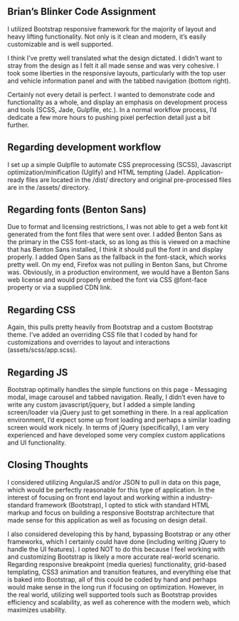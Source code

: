 ## Brian’s Blinker Code Assignment

I utilized Bootstrap responsive framework for the majority of layout and heavy lifting functionality. Not only is it clean and modern, it’s easily customizable and is well supported.

I think I’ve pretty well translated what the design dictated. I didn’t want to stray from the design as I felt it all made sense and was very cohesive. I took some liberties in the responsive layouts, particularly with the top user and vehicle information panel and with the tabbed navigation (bottom right).

Certainly not every detail is perfect. I wanted to demonstrate code and functionality as a whole, and display an emphasis on development process and tools (SCSS, Jade, Gulpfile, etc.). In a normal workflow process, I’d dedicate a few more hours to pushing pixel perfection detail just a bit further.

## Regarding development workflow

I set up a simple Gulpfile to automate CSS preprocessing (SCSS), Javascript optimization/minification (Uglify) and HTML tempting (Jade). Application-ready files are located in the /dist/ directory and original pre-processed files are in the /assets/ directory.

## Regarding fonts (Benton Sans)
Due to format and licensing restrictions, I was not able to get a web font kit generated from the font files that were sent over. I added Benton Sans as the primary in the CSS font-stack, so as long as this is viewed on a machine that has Benton Sans installed, I think it should pull the font in and display properly. I added Open Sans as the fallback in the font-stack, which works pretty well. On my end, Firefox was not pulling in Benton Sans, but Chrome was. Obviously, in a production environment, we would have a Benton Sans web license and would properly embed the font via CSS @font-face property or via a supplied CDN link.

## Regarding CSS

Again, this pulls pretty heavily from Bootstrap and a custom Bootstrap theme. I’ve added an overriding CSS file that I coded by hand for customizations and overrides to layout and interactions (assets/scss/app.scss). 

## Regarding JS

Bootstrap optimally handles the simple functions on this page - Messaging modal, image carousel and tabbed navigation. Really, I didn’t even have to write any custom javascript/jquery, but I added a simple landing screen/loader via jQuery just to get something in there. In a real application environment, I’d expect some up front loading and perhaps a similar loading screen would work nicely. In terms of jQuery (specifically), I am very experienced and have developed some very complex custom applications and UI functionality.

## Closing Thoughts

I considered utilizing AngularJS and/or JSON to pull in data on this page, which would be perfectly reasonable for this type of application. In the interest of focusing on front end layout and working within a industry-standard framework (Bootstrap), I opted to stick with standard HTML markup and focus on building a responsive Bootstrap architecture that made sense for this application as well as focusing on design detail.

I also considered developing this by hand, bypassing Bootstrap or any other frameworks, which I certainly could have done (including writing jQuery to handle the UI features). I opted NOT to do this because I feel working with and customizing Bootstrap is likely a more accurate real-world scenario. Regarding responsive breakpoint (media queries) functionality, grid-based templating, CSS3 animation and transition features, and everything else that is baked into Bootstrap, all of this could be coded by hand and perhaps would make sense in the long run if focusing on optimization. However, in the real world, utilizing well supported tools such as Bootstrap provides efficiency and scalability, as well as coherence with the modern web, which maximizes usability.